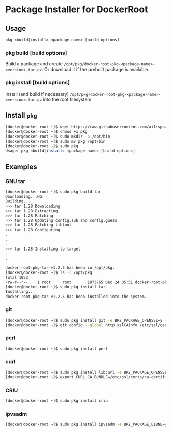 # Package Installer for DockerRoot

## Usage

```
pkg <build|install> <package-name> [build options]
```

### pkg build <package-name> [build options]

Build a package and create `/opt/pkg/docker-root-pkg-<package-name>-<version>.tar.gz`. Or download it if the prebuilt package is available.

### pkg install <package-name> [build options]

Install (and build if necessary) `/opt/pkg/docker-root-pkg-<package-name>-<version>.tar.gz` into the root filesystem.

## Install `pkg`

```bash
[docker@docker-root ~]$ wget https://raw.githubusercontent.com/ailispaw/docker-root-pkg/master/pkg
[docker@docker-root ~]$ chmod +x pkg
[docker@docker-root ~]$ sudo mkdir -p /opt/bin
[docker@docker-root ~]$ sudo mv pkg /opt/bin
[docker@docker-root ~]$ sudo pkg
Usage: pkg <build|install> <package-name> [build options]
```

## Examples

### GNU tar

```bash
[docker@docker-root ~]$ sudo pkg build tar
Downloading...NG.
Building...
>>> tar 1.28 Downloading
>>> tar 1.28 Extracting
>>> tar 1.28 Patching
>>> tar 1.28 Updating config.sub and config.guess
>>> tar 1.28 Patching libtool
>>> tar 1.28 Configuring
.
.
.
>>> tar 1.28 Installing to target
.
.
.
docker-root-pkg-tar-v1.2.5 has been in /opt/pkg.
[docker@docker-root ~]$ ls -l /opt/pkg
total 1052
-rw-r--r--    1 root     root       1073765 Dec 24 05:51 docker-root-pkg-tar-v1.2.5.tar.gz
[docker@docker-root ~]$ sudo pkg install tar
Installing...
docker-root-pkg-tar-v1.2.5 has been installed into the system.
```

### git

```bash
[docker@docker-root ~]$ sudo pkg install git -e BR2_PACKAGE_OPENSSL=y -e BR2_PACKAGE_LIBCURL=y
[docker@docker-root ~]$ git config --global http.sslCAinfo /etc/ssl/certs/ca-certificates.crt
```

### perl

```bash
[docker@docker-root ~]$ sudo pkg install perl
```

### curl

```bash
[docker@docker-root ~]$ sudo pkg install libcurl -e BR2_PACKAGE_OPENSSL=y -e BR2_PACKAGE_CURL=y
[docker@docker-root ~]$ export CURL_CA_BUNDLE=/etc/ssl/certs/ca-certificates.crt
```

### CRIU

```bash
[docker@docker-root ~]$ sudo pkg install criu
```

### ipvsadm

```bash
[docker@docker-root ~]$ sudo pkg install ipvsadm -e BR2_PACKAGE_LIBNL=y
```
